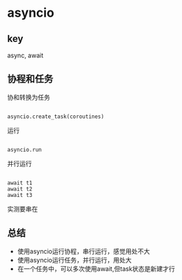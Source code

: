 # asyncio 

## key

async, await


## 协程和任务

协和转换为任务


```

asyncio.create_task(coroutines)

```

运行

```

asyncio.run

```

并行运行

```

await t1
await t2
await t3

```
实测要串在



## 总结

+ 使用asyncio运行协程，串行运行，感觉用处不大
+ 使用asyncio运行任务，并行运行，用处大
+ 在一个任务中，可以多次使用await,但task状态是新建才行
